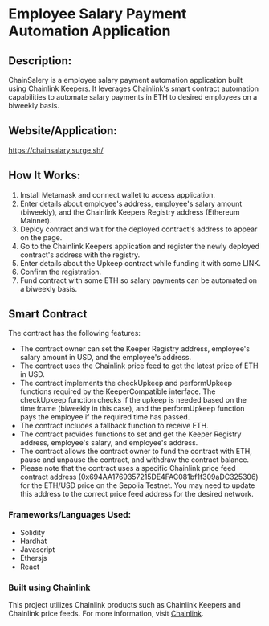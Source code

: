 # Employee Salary Payment Automation Application

## Description:
ChainSalery is a employee salary payment automation application built using Chainlink Keepers. It leverages Chainlink's smart contract automation capabilities to automate salary payments in ETH to desired employees on a biweekly basis.

## Website/Application: 
https://chainsalary.surge.sh/

## How It Works:
1. Install Metamask and connect wallet to access application.
2. Enter details about employee's address, employee's salary amount (biweekly), and the Chainlink Keepers Registry address (Ethereum Mainnet).
3. Deploy contract and wait for the deployed contract's address to appear on the page.
4. Go to the Chainlink Keepers application and register the newly deployed contract's address with the registry.
5. Enter details about the Upkeep contract while funding it with some LINK.
6. Confirm the registration.
7. Fund contract with some ETH so salary payments can be automated on a biweekly basis.

## Smart Contract
The contract has the following features:

- The contract owner can set the Keeper Registry address, employee's salary amount in USD, and the employee's address.
- The contract uses the Chainlink price feed to get the latest price of ETH in USD.
- The contract implements the checkUpkeep and performUpkeep functions required by the KeeperCompatible interface. The checkUpkeep function checks if the upkeep is needed based on the time frame (biweekly in this case), and the performUpkeep function pays the employee if the required time has passed.
- The contract includes a fallback function to receive ETH.
- The contract provides functions to set and get the Keeper Registry address, employee's salary, and employee's address.
- The contract allows the contract owner to fund the contract with ETH, pause and unpause the contract, and withdraw the contract balance.
- Please note that the contract uses a specific Chainlink price feed contract address (0x694AA1769357215DE4FAC081bf1f309aDC325306) for the ETH/USD price on the Sepolia Testnet. You may need to update this address to the correct price feed address for the desired network.

### Frameworks/Languages Used:
* Solidity
* Hardhat
* Javascript
* Ethersjs
* React

### Built using Chainlink
This project utilizes Chainlink products such as Chainlink Keepers and Chainlink price feeds. For more information, visit [Chainlink](https://chain.link/).
